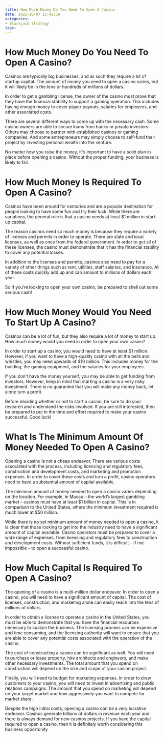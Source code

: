 ```yaml
---
title: How Much Money Do You Need To Open A Casino 
date: 2022-10-07 15:41:59
categories:
- Blackjack Strategy
tags:
---
```



#  How Much Money Do You Need To Open A Casino? 

Casinos are typically big businesses, and as such they require a lot of startup capital. The amount of money you need to open a casino varies, but it will likely be in the tens or hundreds of millions of dollars.

In order to get a gambling license, the owner of the casino must prove that they have the financial stability to support a gaming operation. This includes having enough money to cover player payouts, salaries for employees, and other associated costs.

There are several different ways to come up with the necessary cash. Some casino owners are able to secure loans from banks or private investors. Others may choose to partner with established casinos or gaming companies. And some entrepreneurs may simply choose to self-fund their project by investing personal wealth into the venture.

No matter how you raise the money, it's important to have a solid plan in place before opening a casino. Without the proper funding, your business is likely to fail.

#  How Much Money Is Required To Open A Casino? 

Casinos have been around for centuries and are a popular destination for people looking to have some fun and try their luck. While there are variations, the general rule is that a casino needs at least $1 million in start-up capital.

The reason casinos need so much money is because they require a variety of licenses and permits in order to operate. There are state and local licenses, as well as ones from the federal government. In order to get all of these licenses, the casino must demonstrate that it has the financial stability to cover any potential losses.

In addition to the licenses and permits, casinos also need to pay for a variety of other things such as rent, utilities, staff salaries, and insurance. All of these costs quickly add up and can amount to millions of dollars each year.

So if you’re looking to open your own casino, be prepared to shell out some serious cash!

#  How Much Money Would You Need To Start Up A Casino? 

Casinos can be a lot of fun, but they also require a lot of money to start up. How much money would you need in order to open your own casino?

In order to start up a casino, you would need to have at least $1 million. However, if you want to have a high-quality casino with all the bells and whistles, you may need upwards of $10 million. This includes money for the building, the gaming equipment, and the salaries for your employees.

If you don't have the money yourself, you may be able to get funding from investors. However, keep in mind that starting a casino is a very risky investment. There is no guarantee that you will make any money back, let alone turn a profit.

Before deciding whether or not to start a casino, be sure to do your research and understand the risks involved. If you are still interested, then be prepared to put in the time and effort required to make your casino successful. Good luck!

#  What Is The Minimum Amount Of Money Needed To Open A Casino? 

Opening a casino is not a cheap endeavor. There are various costs associated with the process, including licensing and regulatory fees, construction and development costs, and marketing and promotion expenses. In order to cover these costs and turn a profit, casino operators need to have a substantial amount of capital available.

The minimum amount of money needed to open a casino varies depending on the location. For example, in Macau – the world’s largest gambling market – casinos must have at least $1 billion in capital. This is in comparison to the United States, where the minimum investment required is much lower at $50 million.

While there is no set minimum amount of money needed to open a casino, it is clear that those looking to get into the industry need to have a significant amount of capital available. Casino operators must be prepared to cover a wide range of expenses, from licensing and regulatory fees to construction and development costs. Without sufficient funds, it is difficult – if not impossible – to open a successful casino.

#  How Much Capital Is Required To Open A Casino?

The opening of a casino is a multi-million dollar endeavor. In order to open a casino, you will need to have a significant amount of capital. The cost of licenses, construction, and marketing alone can easily reach into the tens of millions of dollars.

In order to obtain a license to operate a casino in the United States, you must be able to demonstrate that you have the financial resources necessary to sustain the business. The licensing process can be expensive and time consuming, and the licensing authority will want to ensure that you are able to cover any potential costs associated with the operation of the casino.

The cost of constructing a casino can be significant as well. You will need to purchase or lease property, hire architects and engineers, and make other necessary investments. The total amount that you spend on construction will depend on the size and scope of your casino project.

Finally, you will need to budget for marketing expenses. In order to draw customers to your casino, you will need to invest in advertising and public relations campaigns. The amount that you spend on marketing will depend on your target market and how aggressively you want to compete for market share.

Despite the high initial costs, opening a casino can be a very lucrative endeavor. Casinos generate billions of dollars in revenue each year and there is always demand for new casinos projects. If you have the capital required to open a casino, then it is definitely worth considering this business opportunity